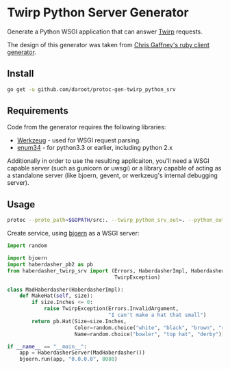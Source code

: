 # Twirp Python Server Generator

Generate a Python WSGI application that can answer
[Twirp](https://github.com/twitchtv/twirp) requests.

The design of this generator was taken from [Chris Gaffney's ruby client
generator](https://github.com/gaffneyc/protoc-gen-twirp_ruby).

## Install

```bash
go get -u github.com/daroot/protoc-gen-twirp_python_srv
```

## Requirements

Code from the generator requires the following libraries:

- [Werkzeug](http://werkzeug.pocoo.org/) - used for WSGI request parsing.
- [enum34](https://pypi.python.org/pypi/enum34) - for python3.3 or earlier, including python 2.x

Additionally in order to use the resulting applicaiton,  you'll need a WSGI
capable server (such as gunicorn or uwsgi) or a library capable of acting as a
standalone server (like bjoern, gevent, or werkzeug's internal debugging
server).

## Usage

```bash
protoc --proto_path=$GOPATH/src:. --twirp_python_srv_out=. --python_out=. path/to/service.proto
```

Create service, using [bjoern](https://github.com/jonashaag/bjoern) as a WSGI
server:

```python
import random

import bjoern
import haberdasher_pb2 as pb
from haberdasher_twirp_srv import (Errors, HaberdasherImpl, HaberdasherServer,
								   TwirpException)

class MadHaberdasher(HaberdasherImpl):
	def MakeHat(self, size):
		if size.Inches <= 0:
			raise TwirpException(Errors.InvalidArgument,
			                     "I can't make a hat that small")
		return pb.Hat(Size=size.Inches,
					  Color=random.choice("white", "black", "brown", "red"),
					  Name=random.choice("bowler", "top hat", "derby"))

if __name__ == "__main__":
	app = HaberdasherServer(MadHaberdasher())
	bjoern.run(app, "0.0.0.0", 8080)
```
